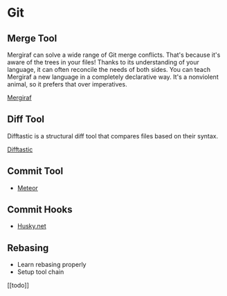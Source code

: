 # Git

## Merge Tool

Mergiraf can solve a wide range of Git merge conflicts. That's because it's aware of the trees in your files! Thanks to its understanding of your language, it can often reconcile the needs of both sides. You can teach Mergiraf a new language in a completely declarative way. It's a nonviolent animal, so it prefers that over imperatives.

[Mergiraf](https://mergiraf.org/)

## Diff Tool

Difftastic is a structural diff tool that compares files based on their syntax.

[Difftastic](https://github.com/Wilfred/difftastic)

## Commit Tool

* [Meteor](https://github.com/stefanlogue/meteor)

## Commit Hooks

* [Husky.net](https://github.com/alirezanet/husky.net)

## Rebasing

* Learn rebasing properly
* Setup tool chain

[[todo]]

